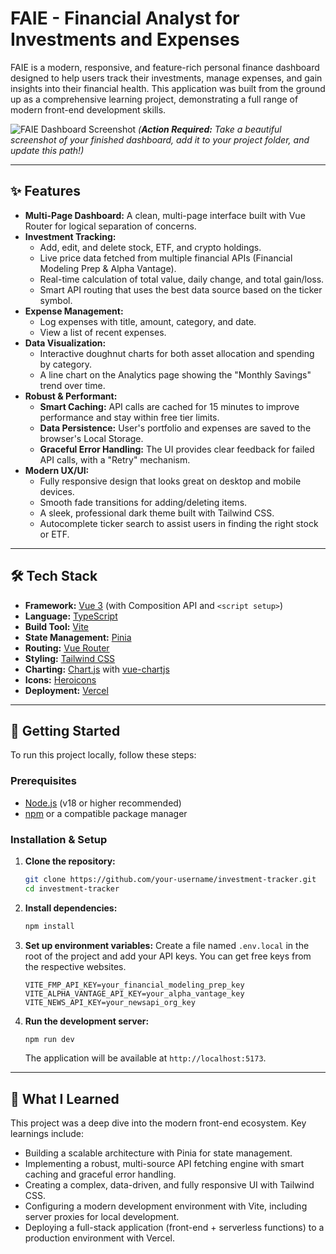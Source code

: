 # FAIE - Financial Analyst for Investments and Expenses

FAIE is a modern, responsive, and feature-rich personal finance dashboard designed to help users track their investments, manage expenses, and gain insights into their financial health. This application was built from the ground up as a comprehensive learning project, demonstrating a full range of modern front-end development skills.

![FAIE Dashboard Screenshot](./path/to/your/screenshot.png)
_(**Action Required:** Take a beautiful screenshot of your finished dashboard, add it to your project folder, and update this path!)_

---

## ✨ Features

- **Multi-Page Dashboard:** A clean, multi-page interface built with Vue Router for logical separation of concerns.
- **Investment Tracking:**
  - Add, edit, and delete stock, ETF, and crypto holdings.
  - Live price data fetched from multiple financial APIs (Financial Modeling Prep & Alpha Vantage).
  - Real-time calculation of total value, daily change, and total gain/loss.
  - Smart API routing that uses the best data source based on the ticker symbol.
- **Expense Management:**
  - Log expenses with title, amount, category, and date.
  - View a list of recent expenses.
- **Data Visualization:**
  - Interactive doughnut charts for both asset allocation and spending by category.
  - A line chart on the Analytics page showing the "Monthly Savings" trend over time.
- **Robust & Performant:**
  - **Smart Caching:** API calls are cached for 15 minutes to improve performance and stay within free tier limits.
  - **Data Persistence:** User's portfolio and expenses are saved to the browser's Local Storage.
  - **Graceful Error Handling:** The UI provides clear feedback for failed API calls, with a "Retry" mechanism.
- **Modern UX/UI:**
  - Fully responsive design that looks great on desktop and mobile devices.
  - Smooth fade transitions for adding/deleting items.
  - A sleek, professional dark theme built with Tailwind CSS.
  - Autocomplete ticker search to assist users in finding the right stock or ETF.

---

## 🛠️ Tech Stack

- **Framework:** [Vue 3](https://vuejs.org/) (with Composition API and `<script setup>`)
- **Language:** [TypeScript](https://www.typescriptlang.org/)
- **Build Tool:** [Vite](https://vitejs.dev/)
- **State Management:** [Pinia](https://pinia.vuejs.org/)
- **Routing:** [Vue Router](https://router.vuejs.org/)
- **Styling:** [Tailwind CSS](https://tailwindcss.com/)
- **Charting:** [Chart.js](https://www.chartjs.org/) with [vue-chartjs](https://vue-chartjs.org/)
- **Icons:** [Heroicons](https://heroicons.com/)
- **Deployment:** [Vercel](https://vercel.com/)

---

## 🚀 Getting Started

To run this project locally, follow these steps:

### Prerequisites

- [Node.js](https://nodejs.org/) (v18 or higher recommended)
- [npm](https://www.npmjs.com/) or a compatible package manager

### Installation & Setup

1.  **Clone the repository:**

    ```bash
    git clone https://github.com/your-username/investment-tracker.git
    cd investment-tracker
    ```

2.  **Install dependencies:**

    ```bash
    npm install
    ```

3.  **Set up environment variables:**
    Create a file named `.env.local` in the root of the project and add your API keys. You can get free keys from the respective websites.

    ```
    VITE_FMP_API_KEY=your_financial_modeling_prep_key
    VITE_ALPHA_VANTAGE_API_KEY=your_alpha_vantage_key
    VITE_NEWS_API_KEY=your_newsapi_org_key
    ```

4.  **Run the development server:**
    ```bash
    npm run dev
    ```
    The application will be available at `http://localhost:5173`.

---

## 🌟 What I Learned

This project was a deep dive into the modern front-end ecosystem. Key learnings include:

- Building a scalable architecture with Pinia for state management.
- Implementing a robust, multi-source API fetching engine with smart caching and graceful error handling.
- Creating a complex, data-driven, and fully responsive UI with Tailwind CSS.
- Configuring a modern development environment with Vite, including server proxies for local development.
- Deploying a full-stack application (front-end + serverless functions) to a production environment with Vercel.
